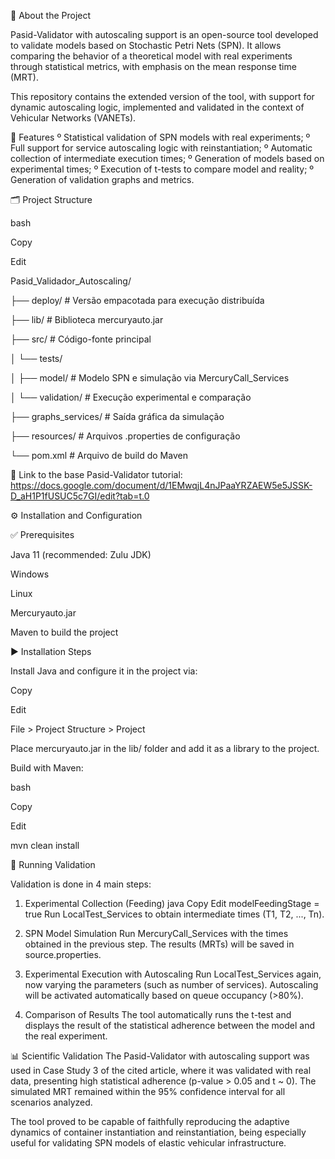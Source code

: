 📌 About the Project

Pasid-Validator with autoscaling support is an open-source tool developed to validate models based on Stochastic Petri Nets (SPN). It allows comparing the behavior of a theoretical model with real experiments through statistical metrics, with emphasis on the mean response time (MRT).

This repository contains the extended version of the tool, with support for dynamic autoscaling logic, implemented and validated in the context of Vehicular Networks (VANETs).

🧪 Features
º Statistical validation of SPN models with real experiments;
º Full support for service autoscaling logic with reinstantiation;
º Automatic collection of intermediate execution times;
º Generation of models based on experimental times;
º Execution of t-tests to compare model and reality;
º Generation of validation graphs and metrics.

🗂 Project Structure

bash

Copy

Edit

Pasid_Validador_Autoscaling/

├── deploy/ # Versão empacotada para execução distribuída

├── lib/ # Biblioteca mercuryauto.jar

├── src/ # Código-fonte principal

│ └── tests/

│ ├── model/ # Modelo SPN e simulação via MercuryCall_Services

│ └── validation/ # Execução experimental e comparação

├── graphs_services/ # Saída gráfica da simulação

├── resources/ # Arquivos .properties de configuração

└── pom.xml # Arquivo de build do Maven


🔗 Link to the base Pasid-Validator tutorial: https://docs.google.com/document/d/1EMwqjL4nJPaaYRZAEW5e5JSSK-D_aH1P1fUSUC5c7GI/edit?tab=t.0

⚙️ Installation and Configuration

✅ Prerequisites

Java 11 (recommended: Zulu JDK)

Windows

Linux

Mercuryauto.jar

Maven to build the project

▶️ Installation Steps

Install Java and configure it in the project via:

Copy

Edit

File > Project Structure > Project

Place mercuryauto.jar in the lib/ folder and add it as a library to the project.

Build with Maven:

bash

Copy

Edit

mvn clean install

🧪 Running Validation

Validation is done in 4 main steps:

1. Experimental Collection (Feeding)
   java
   Copy
   Edit
   modelFeedingStage = true
   Run LocalTest_Services to obtain intermediate times (T1, T2, ..., Tn).

2. SPN Model Simulation
   Run MercuryCall_Services with the times obtained in the previous step. The results (MRTs) will be saved in source.properties.

3. Experimental Execution with Autoscaling
   Run LocalTest_Services again, now varying the parameters (such as number of services). Autoscaling will be activated automatically based on queue occupancy (>80%).

4. Comparison of Results
   The tool automatically runs the t-test and displays the result of the statistical adherence between the model and the real experiment.

📊 Scientific Validation
The Pasid-Validator with autoscaling support was used in Case Study 3 of the cited article, where it was validated with real data, presenting high statistical adherence (p-value > 0.05 and t ~ 0). The simulated MRT remained within the 95% confidence interval for all scenarios analyzed.

The tool proved to be capable of faithfully reproducing the adaptive dynamics of container instantiation and reinstantiation, being especially useful for validating SPN models of elastic vehicular infrastructure.
